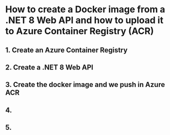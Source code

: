 # How to create a Docker image from a .NET 8 Web API and how to upload it to Azure Container Registry (ACR)

## 1. Create an Azure Container Registry



## 2. Create a .NET 8 Web API 


## 3. Create the docker image and we push in Azure ACR



## 4. 



## 5. 
